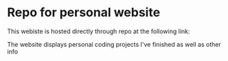 # Repo for personal website

This webiste is hosted directly through repo at the following link:

The website displays personal coding projects I've finished as well as other info
